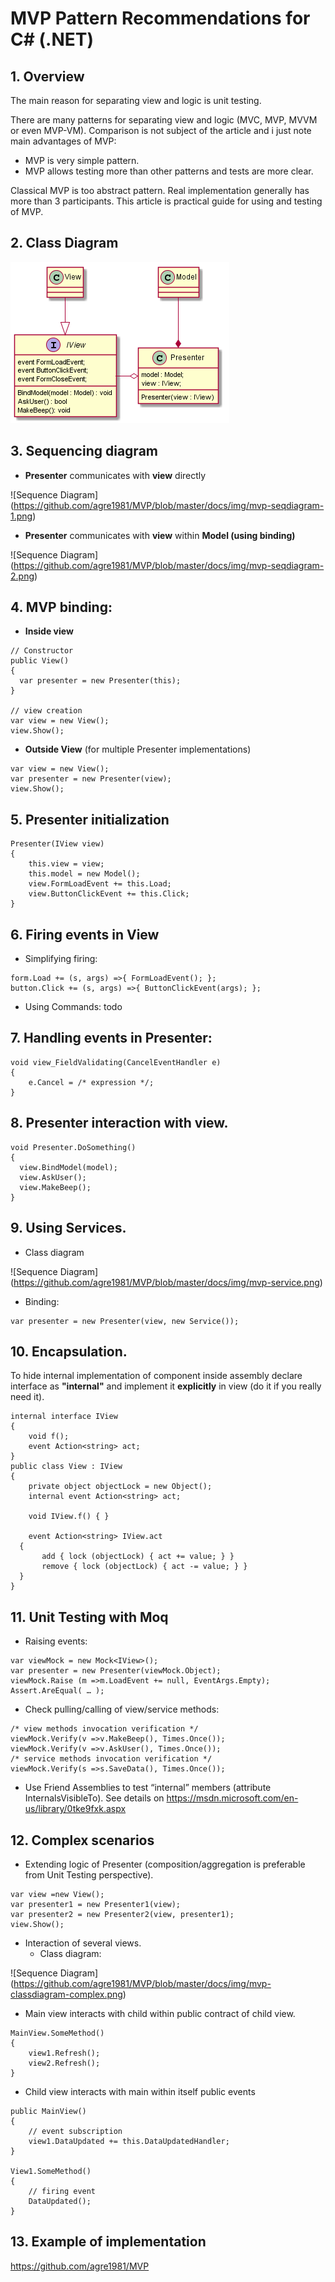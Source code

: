# MVP Pattern Recommendations for C# (.NET)

## 1. Overview
The main reason for separating view and logic is unit testing.

There are many patterns for separating view and logic (MVC, MVP, MVVM or even MVP-VM). Comparison is not subject of the article and i just note main advantages of MVP:
* MVP is very simple pattern.
* MVP allows testing more than other patterns and tests are more clear.

Classical MVP is too abstract pattern. Real implementation generally has more than 3 participants. This article is practical guide for using and testing of MVP.

## 2. Class Diagram

![Class Diagram](https://github.com/agre1981/MVP/blob/master/docs/img/mvp-classdiagram.png)

## 3. Sequencing diagram
*	**Presenter** communicates with **view** directly
  
![Sequence Diagram] (https://github.com/agre1981/MVP/blob/master/docs/img/mvp-seqdiagram-1.png)
  
*	**Presenter** communicates with **view** within **Model (using binding)**
  
![Sequence Diagram] (https://github.com/agre1981/MVP/blob/master/docs/img/mvp-seqdiagram-2.png)
  
## 4. MVP binding:
  * **Inside view**
```
// Constructor
public View()
{
  var presenter = new Presenter(this);
}

// view creation
var view = new View();
view.Show();
```
  * **Outside View** (for multiple Presenter implementations)
```
var view = new View();
var presenter = new Presenter(view);
view.Show();
```
## 5.	Presenter initialization
```
Presenter(IView view)
{
	this.view = view;
	this.model = new Model();
	view.FormLoadEvent += this.Load;
	view.ButtonClickEvent += this.Click;
}
```
## 6. Firing events in View
* Simplifying firing:
```
form.Load += (s, args) =>{ FormLoadEvent(); };
button.Click += (s, args) =>{ ButtonClickEvent(args); };
```
* Using Commands:
todo

## 7. Handling events in Presenter:
```
void view_FieldValidating(CancelEventHandler e)
{
	e.Cancel = /* expression */;
}
```
## 8.	Presenter interaction with view.
```
void Presenter.DoSomething()
{
  view.BindModel(model);
  view.AskUser();
  view.MakeBeep();
}
```
## 9.	Using Services.
* Class diagram

![Sequence Diagram] (https://github.com/agre1981/MVP/blob/master/docs/img/mvp-service.png)

* Binding:
```
var presenter = new Presenter(view, new Service());
```

## 10. Encapsulation.

To hide internal implementation of component inside assembly declare interface as **"internal"** and implement it **explicitly** in view (do it if you really need it).
```
internal interface IView
{
	void f();
	event Action<string> act;
}
public class View : IView
{
	private object objectLock = new Object(); 
	internal event Action<string> act;

	void IView.f() { }

	event Action<string> IView.act
  {
	   add { lock (objectLock) { act += value; } }
	   remove { lock (objectLock) { act -= value; } }
  }
}
```
## 11. Unit Testing with Moq 
* Raising events:
```
var viewMock = new Mock<IView>();
var presenter = new Presenter(viewMock.Object);
viewMock.Raise (m =>m.LoadEvent += null, EventArgs.Empty);
Assert.AreEqual( … );
```
*	Check pulling/calling of view/service methods:
```
/* view methods invocation verification */
viewMock.Verify(v =>v.MakeBeep(), Times.Once()); 
viewMock.Verify(v =>v.AskUser(), Times.Once()); 
/* service methods invocation verification */
viewMock.Verify(s =>s.SaveData(), Times.Once()); 
```
* Use Friend Assemblies to test “internal” members (attribute InternalsVisibleTo). See details on https://msdn.microsoft.com/en-us/library/0tke9fxk.aspx

## 12. Complex scenarios
* Extending logic of Presenter (composition/aggregation is preferable from Unit Testing perspective).
```
var view =new View();
var presenter1 = new Presenter1(view);
var presenter2 = new Presenter2(view, presenter1);
view.Show();
```
* Interaction of several views. 
  * Class diagram:
  
![Sequence Diagram] (https://github.com/agre1981/MVP/blob/master/docs/img/mvp-classdiagram-complex.png)

  * Main view interacts with child within public contract of child view.
```
MainView.SomeMethod()
{
	view1.Refresh();
	view2.Refresh();
}
```
  * Child view interacts with main within itself public events
```
public MainView()
{
	// event subscription
	view1.DataUpdated += this.DataUpdatedHandler;
}

View1.SomeMethod()
{
	// firing event
	DataUpdated();
}
```

## 13. Example of implementation 

  https://github.com/agre1981/MVP

  





